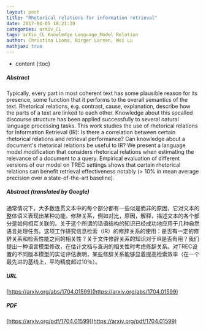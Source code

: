 ```yaml
---
layout: post
title: "Rhetorical relations for information retrieval"
date: 2017-04-05 18:21:39
categories: arXiv_CL
tags: arXiv_CL Knowledge Language_Model Relation
author: Christina Lioma, Birger Larsen, Wei Lu
mathjax: true
---
```


* content
{:toc}

##### Abstract
Typically, every part in most coherent text has some plausible reason for its presence, some function that it performs to the overall semantics of the text. Rhetorical relations, e.g. contrast, cause, explanation, describe how the parts of a text are linked to each other. Knowledge about this socalled discourse structure has been applied successfully to several natural language processing tasks. This work studies the use of rhetorical relations for Information Retrieval (IR): Is there a correlation between certain rhetorical relations and retrieval performance? Can knowledge about a document's rhetorical relations be useful to IR? We present a language model modification that considers rhetorical relations when estimating the relevance of a document to a query. Empirical evaluation of different versions of our model on TREC settings shows that certain rhetorical relations can benefit retrieval effectiveness notably (> 10% in mean average precision over a state-of-the-art baseline).

##### Abstract (translated by Google)
通常情况下，大多数连贯文本中的每个部分都有一些似是而非的原因，它对文本的整体语义表现出某种功能。修辞关系，例如对比，原因，解释，描述文本的各个部分是如何相互关联的。关于这个所谓的话语结构的知识已经成功地应用于几种自然语言处理任务。这项工作研究信息检索（IR）的修辞关系的使用：是否有一定的修辞关系和检索性能之间的相关性？关于文件修辞关系的知识对于IR是否有用？我们提出一种语言模型修改，在估计文档与查询的相关性时考虑修辞关系。对TREC设置的不同版本模型的实证评估表明，某些修辞关系能够显着提高检索效率（在一个最先进的基线上，平均精度超过10％）。

##### URL
[https://arxiv.org/abs/1704.01599](https://arxiv.org/abs/1704.01599)

##### PDF
[https://arxiv.org/pdf/1704.01599](https://arxiv.org/pdf/1704.01599)

